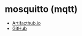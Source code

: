 # mosquitto (mqtt)

- [Artifacthub.io](https://artifacthub.io/packages/helm/t3n/mosquitto)
- [GitHub](https://github.com/t3n/helm-charts/tree/master/mosquitto)
